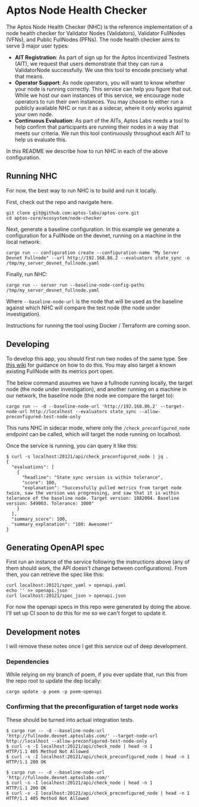 # Aptos Node Health Checker
The Aptos Node Health Checker (NHC) is the reference implementation of a node health checker for Validator Nodes (Validators), Validator FullNodes (VFNs), and Public FullNodes (PFNs). The node health checker aims to serve 3 major user types:
- **AIT Registration**: As part of sign up for the Aptos Incentivized Testnets (AIT), we request that users demonstrate that they can run a ValidatorNode successfully. We use this tool to encode precisely what that means.
- **Operator Support**: As node operators, you will want to know whether your node is running correctly. This service can help you figure that out. While we host our own instances of this service, we encourage node operators to run their own instances. You may choose to either run a publicly available NHC or run it as a sidecar, where it only works against your own node.
- **Continuous Evaluation**: As part of the AITs, Aptos Labs needs a tool to help confirm that participants are running their nodes in a way that meets our criteria. We run this tool continuously throughout each AIT to help us evaluate this.

In this README we describe how to run NHC in each of the above configuration.

## Running NHC
For now, the best way to run NHC is to build and run it locally.

First, check out the repo and navigate here.
```
git clone git@github.com:aptos-labs/aptos-core.git
cd aptos-core/ecosystem/node-checker
```

Next, generate a baseline configuration. In this example we generate a configuration for a FullNode on the devnet, running on a machine in the local network:
```
cargo run -- configuration create --configuration-name "My Server Devnet Fullnode" --url http://192.168.86.2 --evaluators state_sync -o /tmp/my_server_devnet_fullnode.yaml
```

Finally, run NHC:
```
cargo run -- server run --baseline-node-config-paths /tmp/my_server_devnet_fullnode.yaml
```
Where `--baseline-node-url` is the node that will be used as the baseline against which NHC will compare the test node (the node under investigation).

Instructions for running the tool using Docker / Terraform are coming soon.

## Developing
To develop this app, you should first run two nodes of the same type. See [this wiki](https://aptos.dev/tutorials/full-node/run-a-fullnode) for guidance on how to do this. You may also target a known existing FullNode with its metrics port open.

The below command assumes we have a fullnode running locally, the target node (the node under investigation), and another running on a machine in our network, the baseline node (the node we compare the target to):
```
cargo run -- -d --baseline-node-url 'http://192.168.86.2' --target-node-url http://localhost --evaluators state_sync --allow-preconfigured-test-node-only
```
This runs NHC in sidecar mode, where only the `/check_preconfigured_node` endpoint can be called, which will target the node running on localhost.

Once the service is running, you can query it like this:
```
$ curl -s localhost:20121/api/check_preconfigured_node | jq .
{
  "evaluations": [
    {
      "headline": "State sync version is within tolerance",
      "score": 100,
      "explanation": "Successfully pulled metrics from target node twice, saw the version was progressing, and saw that it is within tolerance of the baseline node. Target version: 1882004. Baseline version: 549003. Tolerance: 1000"
    }
  ],
  "summary_score": 100,
  "summary_explanation": "100: Awesome!"
}
```

## Generating OpenAPI spec
First run an instance of the service following the instructions above (any of them should work, the API doesn't change between configurations). From then, you can retrieve the spec like this:
```
curl localhost:20121/spec_yaml > openapi.yaml
echo '' >> openapi.json
curl localhost:20121/spec_json > openapi.json
```
For now the openapi specs in this repo were generated by doing the above. I'll set up CI soon to do this for me so we can't forget to update it.

## Development notes
I will remove these notes once I get this service out of deep development.

### Dependencies
While relying on my branch of poem, if you ever update that, run this from the repo root to update the dep locally:
```
cargo update -p poem -p poem-openapi
```

### Confirming that the preconfiguration of target node works
These should be turned into actual integration tests.

```
$ cargo run -- -d --baseline-node-url 'http://fullnode.devnet.aptoslabs.com/' --target-node-url http://localhost --allow-preconfigured-test-node-only
$ curl -s -I localhost:20121/api/check_node | head -n 1
HTTP/1.1 405 Method Not Allowed
$ curl -s -I localhost:20121/api/check_preconfigured_node | head -n 1
HTTP/1.1 200 OK
```

```
$ cargo run -- -d --baseline-node-url 'http://fullnode.devnet.aptoslabs.com/'
$ curl -s -I localhost:20121/api/check_node | head -n 1
HTTP/1.1 200 OK
$ curl -s -I localhost:20121/api/check_preconfigured_node | head -n 1
HTTP/1.1 405 Method Not Allowed
```

